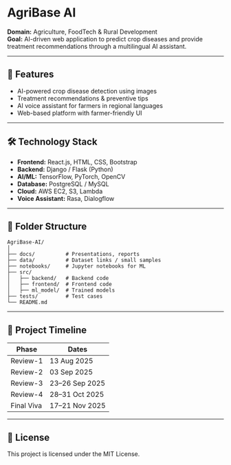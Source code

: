# AgriBase AI

**Domain:** Agriculture, FoodTech & Rural Development  
**Goal:** AI-driven web application to predict crop diseases and provide treatment recommendations through a multilingual AI assistant.

---

## 📌 Features
- AI-powered crop disease detection using images
- Treatment recommendations & preventive tips
- AI voice assistant for farmers in regional languages
- Web-based platform with farmer-friendly UI

---

## 🛠 Technology Stack
- **Frontend:** React.js, HTML, CSS, Bootstrap
- **Backend:** Django / Flask (Python)
- **AI/ML:** TensorFlow, PyTorch, OpenCV
- **Database:** PostgreSQL / MySQL
- **Cloud:** AWS EC2, S3, Lambda
- **Voice Assistant:** Rasa, Dialogflow

---

## 📂 Folder Structure
```
AgriBase-AI/
│
├── docs/          # Presentations, reports
├── data/          # Dataset links / small samples
├── notebooks/     # Jupyter notebooks for ML
├── src/
│   ├── backend/   # Backend code
│   ├── frontend/  # Frontend code
│   ├── ml_model/  # Trained models
├── tests/         # Test cases
└── README.md
```

---

## 📅 Project Timeline
| Phase | Dates |
|-------|-------|
| Review-1 | 13 Aug 2025 |
| Review-2 | 03 Sep 2025 |
| Review-3 | 23–26 Sep 2025 |
| Review-4 | 28–31 Oct 2025 |
| Final Viva | 17–21 Nov 2025 |

---

## 📖 License
This project is licensed under the MIT License.
